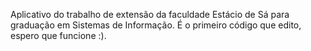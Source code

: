 Aplicativo do trabalho de extensão da faculdade Estácio de Sá para graduação em Sistemas de Informação.
É o primeiro código que edito, espero que funcione :).
